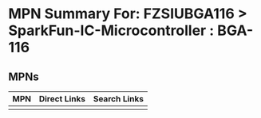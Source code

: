 



# MPN Summary For: FZSIUBGA116 > SparkFun-IC-Microcontroller : BGA-116

## MPNs
  

|MPN|Direct Links|Search Links|
| :--- | :--- | :--- |
||||
